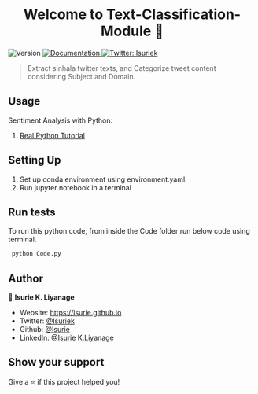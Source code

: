 <h1 align="center">Welcome to Text-Classification-Module 👋</h1>
<p>
  <img alt="Version" src="https://img.shields.io/badge/version-Python 3.6. 9-blue.svg?cacheSeconds=2592000" />
  <a href="https://docs.google.com/presentation/d/1uDSk8g0IgVKgZhRBbPFNj5wgjxZla_eH/edit#slide=id.gdfb5491ecf_0_203" target="_blank">
    <img alt="Documentation" src="https://img.shields.io/badge/documentation-yes-brightgreen.svg" />
  </a>
  <a href="https://twitter.com/Isuriek" target="_blank">
    <img alt="Twitter: Isuriek" src="https://img.shields.io/twitter/follow/Isuriek.svg?style=social" />
  </a>
</p>

> Extract sinhala twitter texts, and Categorize tweet content considering Subject and Domain.

## Usage

Sentiment Analysis with Python:
  1. [Real Python Tutorial](https://realpython.com/python-keras-text-classification/)

## Setting Up

1. Set up conda environment using environment.yaml.
2. Run jupyter notebook in a terminal

## Run tests

To run this python code, from inside the Code folder run below code using terminal.
```sh
 python Code.py
```

## Author

👤 **Isurie K. Liyanage**

* Website: https://isurie.github.io
* Twitter: [@Isuriek](https://twitter.com/Isuriek)
* Github: [@Isurie](https://github.com/Isurie)
* LinkedIn: [@Isurie K.Liyanage](https://www.linkedin.com/in/isurie-kanchana/)

## Show your support

Give a ⭐️ if this project helped you!

